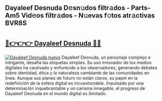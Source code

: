 ## Dayaleef Desnuda D𝚎sn𝚞dos filtr𝚊dos - Parts-Am5 Vid𝚎os filtr𝚊dos - N𝚞evas f𝚘tos atr𝚊ctivas BVR8S

# <h2><a href="http://mb9gioc.tromn.icu/?c=Dayaleef+Desnuda">🔗👉👉👉 Dayaleef Desnuda 🔗🔗</a></h2>

[![Dayaleef Desnuda nuevo](https://i.imgur.com/pEAQMta.gif)](http://mb9gioc.tromn.icu/?c=Dayaleef+Desnuda)
Dayaleef Desnuda, un personaje complejo e intrigante, desafía las etiquetas simples. Su uso innovador de los medios digitales ha cautivado y enfurecido a los observadores, generando debates sobre identidad, ética y la naturaleza cambiante de las comunidades en línea. Aunque sus planes de futuro no están claros, su papel en la redefinición de la esfera digital es incuestionable. Impulsado por una determinación inquebrantable y un carisma innegable, el progreso de Dayaleef Desnuda en el mundo digital es ilimitado.

